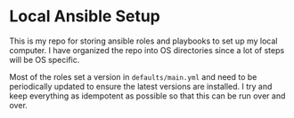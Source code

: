 # Local Ansible Setup

This is my repo for storing ansible roles and playbooks to set up my local computer. I have organized the repo into OS directories since a lot of steps will be OS specific.

Most of the roles set a version in `defaults/main.yml` and need to be periodically updated to ensure the latest versions are installed. I try and keep everything as idempotent as possible so that this can be run over and over.
